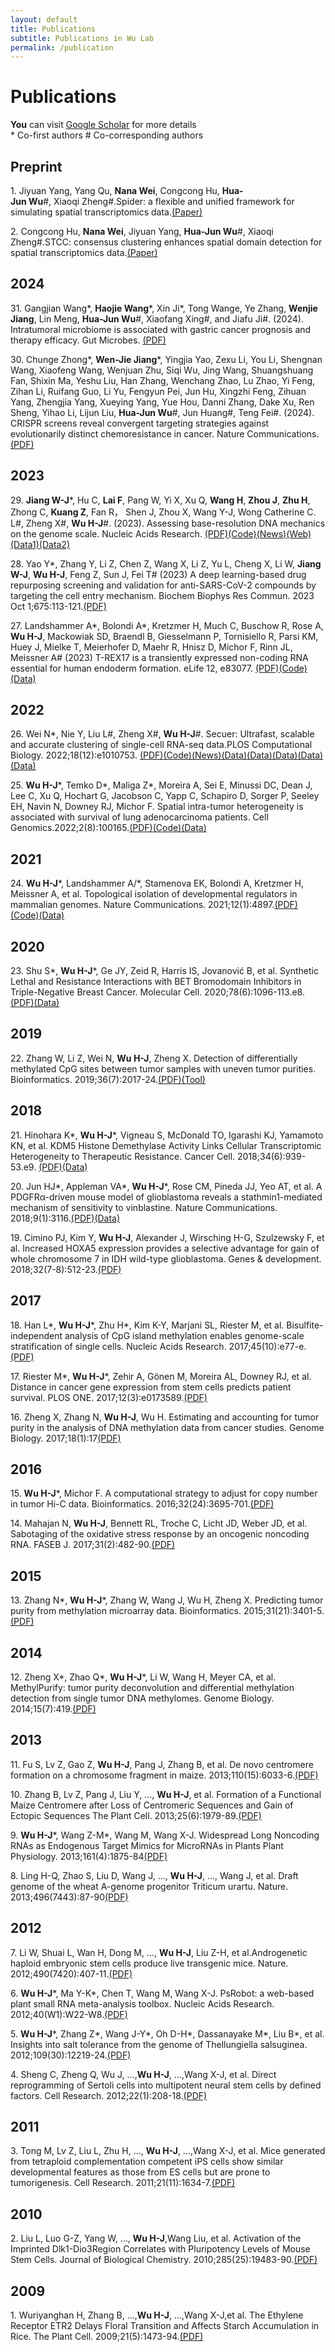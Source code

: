 ```yaml
---
layout: default
title: Publications
subtitle: Publications in Wu Lab
permalink: /publication
---
```


# Publications

**You** can visit [Google Scholar](http://scholar.google.com/citations?user=pQF7BaYAAAAJ&hl=en) for more details<br>
\* Co-first authors          \# Co-corresponding authors

## Preprint
1\. Jiyuan Yang, Yang Qu, **Nana Wei**, Congcong Hu, **Hua-Jun Wu**\#, Xiaoqi Zheng\#.Spider: a flexible and unified framework for simulating spatial transcriptomics data.[(Paper)](https://www.biorxiv.org/content/10.1101/2023.05.21.541605v1)

2\. Congcong Hu, **Nana Wei**, Jiyuan Yang, **Hua-Jun Wu**\#, Xiaoqi Zheng\#.STCC: consensus clustering enhances spatial domain detection for spatial transcriptomics data.[(Paper)](https://www.biorxiv.org/content/10.1101/2024.02.25.581996v1.full)

## 2024
31\. Gangjian Wang\*, **Haojie Wang**\*, Xin Ji\*, Tong Wange, Ye Zhang, **Wenjie Jiang**, Lin Meng, **Hua-Jun Wu**\#, Xiaofang Xing\#, and Jiafu Ji\#. (2024). Intratumoral microbiome is associated with gastric cancer prognosis and therapy efficacy. Gut Microbes. [(PDF)](../papers/33.pdf)

30\. Chunge Zhong\*, **Wen-Jie Jiang**\*, Yingjia Yao, Zexu Li, You Li, Shengnan Wang, Xiaofeng Wang, Wenjuan Zhu, Siqi Wu, Jing Wang, Shuangshuang Fan, Shixin Ma, Yeshu Liu, Han Zhang, Wenchang Zhao, Lu Zhao, Yi Feng, Zihan Li, Ruifang Guo, Li Yu, Fengyun Pei, Jun Hu, Xingzhi Feng, Zihuan Yang, Zhengjia Yang, Xueying Yang, Yue Hou, Danni Zhang, Dake Xu, Ren Sheng, Yihao Li, Lijun Liu, **Hua-Jun Wu**\#, Jun Huang\#, Teng Fei\#. (2024). CRISPR screens reveal convergent targeting strategies against evolutionarily distinct chemoresistance in cancer. Nature Communications. [(PDF)](../papers/32.pdf)


## 2023
29\. **Jiang W-J**\*, Hu C, **Lai F**, Pang W, Yi X, Xu Q, **Wang H**, **Zhou J**, **Zhu H**, Zhong C, **Kuang Z**, Fan R， Shen J, Zhou X, Wang Y-J, Wong Catherine C. L\#, Zheng X\#, **Wu H-J**\#. (2023). Assessing base-resolution DNA mechanics on the genome scale. Nucleic Acids Research. [(PDF)](../papers/31.pdf)[(Code)](https://github.com/JiangWenJie-stack/DNABendNet)[(News)](https://mp.weixin.qq.com/s/m7ooMMt_q8XltT4BdqrONw)[(Web)](http://www.dnabendnet.com/)[(Data1)]( https://zenodo.org/record/7699690)[(Data2)](https://zenodo.org/record/7663786)

28\. Yao Y\*, Zhang Y, Li Z, Chen Z, Wang X, Li Z, Yu L, Cheng X, Li W, **Jiang W-J**, **Wu H-J**, Feng Z, Sun J, Fei T\# (2023) A deep learning-based drug repurposing screening and validation for anti-SARS-CoV-2 compounds by targeting the cell entry mechanism. Biochem Biophys Res Commun. 2023 Oct 1;675:113-121.[(PDF)](../papers/30(2).pdf)

27\.  Landshammer A\*, Bolondi A\*, Kretzmer H, Much C, Buschow R, Rose A, **Wu H-J**, Mackowiak SD, Braendl B, Giesselmann P, Tornisiello R, Parsi KM, Huey J, Mielke T, Meierhofer D, Maehr R, Hnisz D, Michor F, Rinn JL, Meissner A\# (2023) T-REX17 is a transiently expressed non-coding RNA essential for human endoderm formation. eLife 12, e83077. [(PDF)](../papers/29.pdf)[(Code)](https://elifesciences.org/articles/83077#data)[(Data)](https://www.ncbi.nlm.nih.gov/geo/query/acc.cgi?acc=GSE178990)

## 2022

26\.  Wei N\*, Nie Y, Liu L\#, Zheng X\#, **Wu H-J**\#. Secuer: Ultrafast, scalable and accurate clustering of single-cell RNA-seq data.PLOS Computational Biology. 2022;18(12):e1010753. [(PDF)](../papers/27.pdf)[(Code)](https://github.com/nanawei11/Secuer)[(News)](https://mp.weixin.qq.com/s/HNQYbE7XE2VEf6s2AgyjpA)[(Data)](https://hemberg-lab.github.io/scRNA.seq.datasets/)[(Data)](https://github.com/ttgump/scDCC/tree/master/data)[(Data)](https://figshare.com/projects/Tabula_Muris_Senis/64982)[(Data)](https://figshare.com/articles/dataset/MCA_DGE_Data/5435866)[(Data)](https://www.ncbi.nlm.nih.gov/geo/query/acc.cgi?acc=GSE158055)

25\. **Wu H-J**\*, Temko D\*, Maliga Z\*, Moreira A, Sei E, Minussi DC, Dean J, Lee C, Xu Q, Hochart G, Jacobson C, Yapp C, Schapiro D, Sorger P, Seeley EH, Navin N, Downey RJ, Michor F. Spatial intra-tumor heterogeneity is associated with survival of lung adenocarcinoma patients. Cell Genomics.2022;2(8):100165.[(PDF)](../papers/26.pdf)[(Code)](https://doi.org/10.5281/zenodo.6642983)[(Data)](https://www.ncbi.nlm.nih.gov/bioproject/PRJNA594320/)

## 2021

24\. **Wu H-J**\*, Landshammer A/*, Stamenova EK, Bolondi A, Kretzmer H, Meissner A, et al. Topological isolation of developmental regulators in mammalian genomes. Nature Communications. 2021;12(1):4897.[(PDF)](../papers/25.pdf)[(Code)](https://bitbucket.org/mthjwu/loop_cluster)[(Data)](https://www.nature.com/articles/S41467-021-24951-7#data-availability)

## 2020
23\. Shu S\*, **Wu H-J**\*, Ge JY, Zeid R, Harris IS, Jovanović B, et al. Synthetic Lethal and Resistance Interactions with BET Bromodomain Inhibitors in Triple-Negative Breast Cancer. Molecular Cell. 2020;78(6):1096-113.e8.[(PDF)](../papers/24.pdf)[(Data)](https://www.ncbi.nlm.nih.gov/geo/query/acc.cgi?acc=GSE131102)

## 2019
22\. Zhang W, Li Z, Wei N, **Wu H-J**, Zheng X. Detection of differentially methylated CpG sites between tumor samples with uneven tumor purities. Bioinformatics. 2019;36(7):2017-24.[(PDF)](../papers/23.pdf)[(Tool)](https://github.com/Xiaoqizheng/InfiniumPurify)

## 2018
21\. Hinohara K\*, **Wu H-J**\*, Vigneau S, McDonald TO, Igarashi KJ, Yamamoto KN, et al. KDM5 Histone Demethylase Activity Links Cellular Transcriptomic Heterogeneity to Therapeutic Resistance. Cancer Cell. 2018;34(6):939-53.e9. [(PDF)](../papers/22.pdf)[(Data)](https://www.ncbi.nlm.nih.gov/geo/query/acc.cgi?acc=GSE104988)

20\. Jun HJ\*, Appleman VA\*, **Wu H-J**\*, Rose CM, Pineda JJ, Yeo AT, et al. A PDGFRα-driven mouse model of glioblastoma reveals a stathmin1-mediated mechanism of sensitivity to vinblastine. Nature Communications. 2018;9(1):3116.[(PDF)](../papers/21.pdf)[(Data)](https://www.ncbi.nlm.nih.gov/geo/query/acc.cgi?acc=GSE114438)

19\. Cimino PJ, Kim Y, **Wu H-J**, Alexander J, Wirsching H-G, Szulzewsky F, et al. Increased HOXA5 expression provides a selective advantage for gain of whole chromosome 7 in IDH wild-type glioblastoma. Genes & development. 2018;32(7-8):512-23.[(PDF)](../papers/20.pdf)

## 2017
18\. Han L\*, **Wu H-J**\*, Zhu H\*, Kim K-Y, Marjani SL, Riester M, et al. Bisulfite-independent analysis of CpG island methylation enables genome-scale stratification of single cells. Nucleic Acids Research. 2017;45(10):e77-e.[(PDF)](../papers/19.pdf)

17\. Riester M\*, **Wu H-J**\*, Zehir A, Gönen M, Moreira AL, Downey RJ, et al. Distance in cancer gene expression from stem cells predicts patient survival. PLOS ONE. 2017;12(3):e0173589.[(PDF)](../papers/18.pdf)

16\. Zheng X, Zhang N, **Wu H-J**, Wu H. Estimating and accounting for tumor purity in the analysis of DNA methylation data from cancer studies. Genome Biology. 2017;18(1):17[(PDF)](../papers/17.pdf)

## 2016
15\. **Wu H-J**\*, Michor F. A computational strategy to adjust for copy number in tumor Hi-C data. Bioinformatics. 2016;32(24):3695-701.[(PDF)](../papers/16.pdf)

14\. Mahajan N, **Wu H-J**, Bennett RL, Troche C, Licht JD, Weber JD, et al. Sabotaging of the oxidative stress response by an oncogenic noncoding RNA. FASEB J. 2017;31(2):482-90.[(PDF)](https://www.ncbi.nlm.nih.gov/pmc/articles/PMC5240659/)

## 2015
13\. Zhang N\*, **Wu H-J**\*, Zhang W, Wang J, Wu H, Zheng X. Predicting tumor purity from methylation microarray data. Bioinformatics. 2015;31(21):3401-5.[(PDF)](../papers/14.pdf)

## 2014
12\. Zheng X\*, Zhao Q\*, **Wu H-J**\*, Li W, Wang H, Meyer CA, et al. MethylPurify: tumor purity deconvolution and differential methylation detection from single tumor DNA methylomes. Genome Biology. 2014;15(7):419.[(PDF)](../papers/13.pdf)

## 2013
<!-- 12\. **Hua-Jun Wu**\*, Zhi-Min Wang*, Meng Wang and Xiu-Jie Wang. Widespread Long Noncoding RNAs as Endogenous Target Mimics for MicroRNAs in Plants. Plant Physiology. 2013 Apr; vol. 161 no. 4 1875-1884.[(PDF)](https://github.com/multiomics-bjmu/multiomics-bjmu.github.io/raw/master/_data/PAPER/12.pdf) -->

11\. Fu S, Lv Z, Gao Z, **Wu H-J**, Pang J, Zhang B, et al. De novo centromere formation on a chromosome fragment in maize. 2013;110(15):6033-6.[(PDF)](../papers/11.pdf)

10\. Zhang B, Lv Z, Pang J, Liu Y, …, **Wu H-J**, et al. Formation of a Functional Maize Centromere after Loss of Centromeric Sequences and Gain of Ectopic Sequences  The Plant Cell. 2013;25(6):1979-89.[(PDF)](../papers/10.pdf)

9\. **Wu H-J**\*, Wang Z-M\*, Wang M, Wang X-J. Widespread Long Noncoding RNAs as Endogenous Target Mimics for MicroRNAs in Plants  Plant Physiology. 2013;161(4):1875-84[(PDF)](../papers/9.pdf)

8\. Ling H-Q, Zhao S, Liu D, Wang J, …, **Wu H-J**, …, Wang J, et al. Draft genome of the wheat A-genome progenitor Triticum urartu. Nature. 2013;496(7443):87-90[(PDF)](../papers/8.pdf)

## 2012
7\. Li W, Shuai L, Wan H, Dong M, …, **Wu H-J**, Liu Z-H, et al.Androgenetic haploid embryonic stem cells produce live transgenic mice. Nature. 2012;490(7420):407-11.[(PDF)](../papers/7.pdf)

6\. **Wu H-J**\*, Ma Y-K\*, Chen T, Wang M, Wang X-J. PsRobot: a web-based plant small RNA meta-analysis toolbox. Nucleic Acids Research. 2012;40(W1):W22-W8.[(PDF)](../papers/6.pdf)

5\. **Wu H-J**\*, Zhang Z\*, Wang J-Y\*, Oh D-H\*, Dassanayake M\*, Liu B\*, et al. Insights into salt tolerance from the genome of Thellungiella salsuginea. 2012;109(30):12219-24.[(PDF)](../papers/5.pdf)

4\. Sheng C, Zheng Q, Wu J, …,**Wu H-J**, …,Wang X-J, et al. Direct reprogramming of Sertoli cells into multipotent neural stem cells by defined factors. Cell Research. 2012;22(1):208-18.[(PDF)](../papers/4.pdf)

## 2011
3\. Tong M, Lv Z, Liu L, Zhu H, …, **Wu H-J**, …,Wang X-J, et al. Mice generated from tetraploid complementation competent iPS cells show similar developmental features as those from ES cells but are prone to tumorigenesis. Cell Research. 2011;21(11):1634-7.[(PDF)](../papers/3.pdf)

## 2010
2\. Liu L, Luo G-Z, Yang W, …, **Wu H-J**,Wang Liu, et al. Activation of the Imprinted Dlk1-Dio3Region Correlates with Pluripotency Levels of Mouse Stem Cells. Journal of Biological Chemistry. 2010;285(25):19483-90.[(PDF)](../papers/2.pdf)

## 2009
1\. Wuriyanghan H, Zhang B, …,**Wu H-J**, …,Wang X-J,et al.  The Ethylene Receptor ETR2 Delays Floral Transition and Affects Starch Accumulation in Rice. The Plant Cell. 2009;21(5):1473-94.[(PDF)](../papers/1.pdf)

